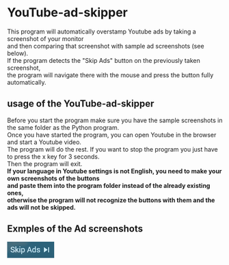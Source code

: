 # YouTube-ad-skipper
This program will automatically overstamp Youtube ads by taking a screenshot of your monitor  
and then comparing that screenshot with sample ad screenshots (see below).  
If the program detects the "Skip Ads" button on the previously taken screenshot,  
the program will navigate there with the mouse and press the button fully automatically.

## usage of the YouTube-ad-skipper
Before you start the program make sure you have the sample screenshots in the same folder as the Python program.  
Once you have started the program, you can open Youtube in the browser and start a Youtube video.  
The program will do the rest. If you want to stop the program you just have to press the x key for 3 seconds.  
Then the program will exit.  
**If your language in Youtube settings is not English, you need to make your own screenshots of the buttons  
and paste them into the program folder instead of the already existing ones,  
otherwise the program will not recognize the buttons with them and the ads will not be skipped.**

## Exmples of the Ad screenshots
![](Ad1.png)
